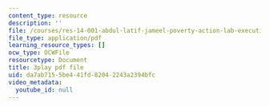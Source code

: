 ```yaml
---
content_type: resource
description: ''
file: /courses/res-14-001-abdul-latif-jameel-poverty-action-lab-executive-training-evaluating-social-programs-2009-spring-2009/da7ab7155be441fd82042243a2394bfc_a7sDTYmqdSY.pdf
file_type: application/pdf
learning_resource_types: []
ocw_type: OCWFile
resourcetype: Document
title: 3play pdf file
uid: da7ab715-5be4-41fd-8204-2243a2394bfc
video_metadata:
  youtube_id: null
---
```

